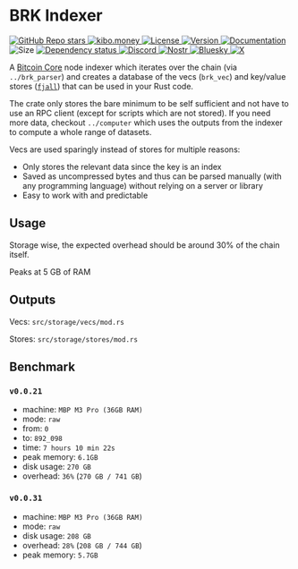 # BRK Indexer

<p align="left">
  <a href="https://github.com/bitcoinresearchkit/brk">
    <img alt="GitHub Repo stars" src="https://img.shields.io/github/stars/bitcoinresearchkit/brk?style=social">
  </a>
  <a href="https://kibo.money">
    <img alt="kibo.money" src="https://img.shields.io/badge/showcase-kib%C5%8D.money-orange">
  </a>
  <a href="https://github.com/bitcoinresearchkit/brk/blob/main/LICENSE.md">
    <img src="https://img.shields.io/crates/l/brk" alt="License" />
  </a>
  <a href="https://crates.io/crates/brk_indexer">
    <img src="https://img.shields.io/crates/v/brk_indexer" alt="Version" />
  </a>
  <a href="https://docs.rs/brk_indexer">
    <img src="https://img.shields.io/docsrs/brk_indexer" alt="Documentation" />
  </a>
  <img src="https://img.shields.io/crates/size/brk_indexer" alt="Size" />
  <a href="https://deps.rs/crate/brk_indexer">
    <img src="https://deps.rs/crate/brk_indexer/latest/status.svg" alt="Dependency status">
  </a>
  <a href="https://discord.gg/HaR3wpH3nr">
    <img src="https://img.shields.io/discord/1350431684562124850?label=discord" alt="Discord" />
  </a>
  <a href="https://primal.net/p/nprofile1qqsfw5dacngjlahye34krvgz7u0yghhjgk7gxzl5ptm9v6n2y3sn03sqxu2e6">
    <img src="https://img.shields.io/badge/nostr-purple?link=https%3A%2F%2Fprimal.net%2Fp%2Fnprofile1qqsfw5dacngjlahye34krvgz7u0yghhjgk7gxzl5ptm9v6n2y3sn03sqxu2e6" alt="Nostr" />
  </a>
  <a href="https://bsky.app/profile/bitcoinresearchkit.org">
    <img src="https://img.shields.io/badge/bluesky-blue?link=https%3A%2F%2Fbsky.app%2Fprofile%2Fbitcoinresearchkit.org" alt="Bluesky" />
  </a>
  <a href="https://x.com/brkdotorg">
    <img src="https://img.shields.io/badge/x.com-black" alt="X" />
  </a>
</p>

A [Bitcoin Core](https://bitcoincore.org/en/about/) node indexer which iterates over the chain (via `../brk_parser`) and creates a database of the vecs (`brk_vec`) and key/value stores ([`fjall`](https://crates.io/crates/fjall)) that can be used in your Rust code.

The crate only stores the bare minimum to be self sufficient and not have to use an RPC client (except for scripts which are not stored). If you need more data, checkout `../computer` which uses the outputs from the indexer to compute a whole range of datasets.

Vecs are used sparingly instead of stores for multiple reasons:

- Only stores the relevant data since the key is an index
- Saved as uncompressed bytes and thus can be parsed manually (with any programming language) without relying on a server or library
- Easy to work with and predictable

## Usage

Storage wise, the expected overhead should be around 30% of the chain itself.

Peaks at 5 GB of RAM

## Outputs

Vecs: `src/storage/vecs/mod.rs`

Stores: `src/storage/stores/mod.rs`

## Benchmark

### `v0.0.21`

- machine: `MBP M3 Pro (36GB RAM)`
- mode: `raw`
- from: `0`
- to: `892_098`
- time: `7 hours 10 min 22s`
- peak memory: `6.1GB`
- disk usage: `270 GB`
- overhead: `36%` (`270 GB / 741 GB`)

### `v0.0.31`

- machine: `MBP M3 Pro (36GB RAM)`
- mode: `raw`
- disk usage: `208 GB`
- overhead: `28%` (`208 GB / 744 GB`)
- peak memory: `5.7GB`
